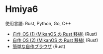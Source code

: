 # Hmiya6

使用言語: Rust, Python, Go, C++

- [自作 OS (1) (MikanOS の Rust 移植)](https://github.com/Hmiya6/potaOS) (Rust)
- [自作 OS (2) (MikanOS の Rust 移植)](https://github.com/Hmiya6/toyos) (Rust)
- [簡単な自作ブラウザ](https://github.com/Hmiya6/aktis) (Rust)


<!--
**Hmiya6/Hmiya6** is a ✨ _special_ ✨ repository because its `README.md` (this file) appears on your GitHub profile.

Here are some ideas to get you started:

- 🔭 I’m currently working on ...
- 🌱 I’m currently learning ...
- 👯 I’m looking to collaborate on ...
- 🤔 I’m looking for help with ...
- 💬 Ask me about ...
- 📫 How to reach me: ...
- 😄 Pronouns: ...
- ⚡ Fun fact: ...
-->
